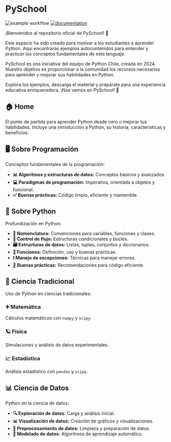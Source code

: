# PySchool

![example workflow](https://github.com/fralfaro/pyschool_content/actions/workflows/documentation.yml/badge.svg)
[![documentation](https://img.shields.io/badge/📖-docs-brightgreen)](https://fralfaro.github.io/pyschool_content/)

¡Bienvenidos al repositorio oficial de PySchool! 🎉

Este espacio ha sido creado para motivar a los estudiantes a aprender Python. Aquí encontrarás ejemplos autocontenidos para entender y practicar los conceptos fundamentales de este lenguaje.

PySchool es una iniciativa del equipo de Python Chile, creada en 2024. Nuestro objetivo es proporcionar a la comunidad los recursos necesarios para aprender y mejorar sus habilidades en Python.

Explora los ejemplos, descarga el material y prepárate para una experiencia educativa enriquecedora. ¡Nos vemos en PySchool! 🚀

## 🏠 Home

El punto de partida para aprender Python desde cero o mejorar tus habilidades. Incluye una introducción a Python, su historia, características y beneficios.

## 🖥️ Sobre Programación

Conceptos fundamentales de la programación:
- **📊 Algoritmos y estructuras de datos:** Conceptos básicos y avanzados.
- **💻 Paradigmas de programación:** Imperativa, orientada a objetos y funcional.
- **✅ Buenas prácticas:** Código limpio, eficiente y mantenible.

## 🐍 Sobre Python

Profundización en Python:
- **📛 Nomenclatura:** Convenciones para variables, funciones y clases.
- **🔄 Control de flujo:** Estructuras condicionales y bucles.
- **🗃️ Estructuras de datos:** Listas, tuplas, conjuntos y diccionarios.
- **🔧 Funciones:** Definición, uso y buenas prácticas.
- **❗ Manejo de excepciones:** Técnicas para manejar errores.
- **📝 Buenas prácticas:** Recomendaciones para código eficiente.

## 🔬 Ciencia Tradicional

Uso de Python en ciencias tradicionales:

### ➕ Matemática
Cálculos matemáticos con `numpy` y `scipy`.

### 🪐 Física
Simulaciones y análisis de datos experimentales.

### 📈 Estadística
Análisis estadístico con `pandas` y `scipy`.

## 📊 Ciencia de Datos

Python en la ciencia de datos:

- **🔍 Exploración de datos:** Carga y análisis inicial.
- **📊 Visualización de datos:** Creación de gráficos y visualizaciones.
- **🧹 Preprocesamiento de datos:** Limpieza y preparación de datos.
- **🧠 Modelado de datos:** Algoritmos de aprendizaje automático.


